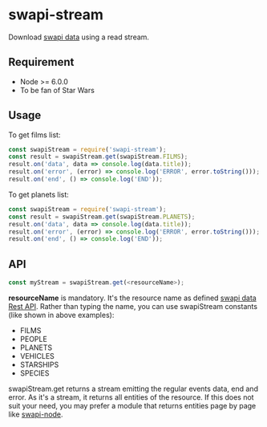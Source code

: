 # swapi-stream

Download [swapi data](https://swapi.co/) using a read stream.

## Requirement
* Node >= 6.0.0
* To be fan of Star Wars

## Usage
To get films list:
```javascript
const swapiStream = require('swapi-stream');
const result = swapiStream.get(swapiStream.FILMS);
result.on('data', data => console.log(data.title));
result.on('error', (error) => console.log('ERROR', error.toString()));
result.on('end', () => console.log('END'));
```
To get planets list:
```javascript
const swapiStream = require('swapi-stream');
const result = swapiStream.get(swapiStream.PLANETS);
result.on('data', data => console.log(data.title));
result.on('error', (error) => console.log('ERROR', error.toString()));
result.on('end', () => console.log('END'));
```

## API
```javascript
const myStream = swapiStream.get(<resourceName>);
```
__resourceName__ is mandatory. It's the resource name as defined [swapi data Rest API](https://swapi.co/documentation#root). Rather than typing the name, you can use swapiStream constants (like shown in above examples):
* FILMS
* PEOPLE
* PLANETS
* VEHICLES
* STARSHIPS
* SPECIES

swapiStream.get returns a stream emitting the regular events data, end and error. As it's a stream, it returns all entities of the resource. If this does not suit your need, you may prefer a module that returns entities page by page like [swapi-node](https://www.npmjs.com/package/swapi-node).
